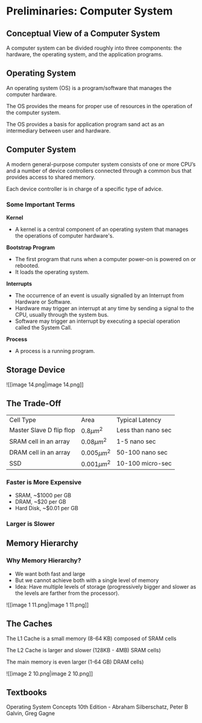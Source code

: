 # Preliminaries: Computer System

## Conceptual View of a Computer System

A computer system can be divided roughly into three components: the hardware, the operating system, and the application programs.

## Operating System

An operating system (OS) is a program/software that manages the computer hardware.

The OS provides the means for proper use of resources in the operation of the computer system.

The OS provides a basis for application program sand act as an intermediary between user and hardware.

## Computer System

A modern general-purpose computer system consists of one or more CPU’s and a number of device controllers connected through a common bus that provides access to shared memory.

Each device controller is in charge of a specific type of advice.

### Some Important Terms

**Kernel**

- A kernel is a central component of an operating system that manages the operations of computer hardware's.

**Bootstrap Program**

- The first program that runs when a computer power-on is powered on or rebooted.
- It loads the operating system.

**Interrupts**

- The occurrence of an event is usually signalled by an Interrupt from Hardware or Software.
- Hardware may trigger an interrupt at any time by sending a signal to the CPU, usually through the system bus.
- Software may trigger an interrupt by executing a special operation called the System Call.

**Process**

- A process is a running program.

## Storage Device

![[image 14.png|image 14.png]]

## The Trade-Off

|   |   |   |
|---|---|---|
|Cell Type|Area|Typical Latency|
|Master Slave D flip flop|0.8$\mu m^2$|Less than nano sec|
|SRAM cell in an array|0.08$\mu m^2$|1-5 nano sec|
|DRAM cell in an array|0.005$\mu m^2$|50-100 nano sec|
|SSD|0.001$\mu m^2$|10-100 micro-sec|

### Faster is More Expensive

- SRAM, ~$1000 per GB
- DRAM, ~$20 per GB
- Hard Disk, ~$0.01 per GB

### Larger is Slower

## Memory Hierarchy

### Why Memory Hierarchy?

- We want both fast and large
- But we cannot achieve both with a single level of memory
- Idea: Have multiple levels of storage (progressively bigger and slower as the levels are farther from the processor).

![[image 1 11.png|image 1 11.png]]

## The Caches

The L1 Cache is a small memory (8-64 KB) composed of SRAM cells

The L2 Cache is larger and slower (128KB - 4MB) SRAM cells)

The main memory is even larger (1-64 GB) DRAM cells)

![[image 2 10.png|image 2 10.png]]

## Textbooks

Operating System Concepts 10th Edition - Abraham Silberschatz, Peter B Galvin, Greg Gagne